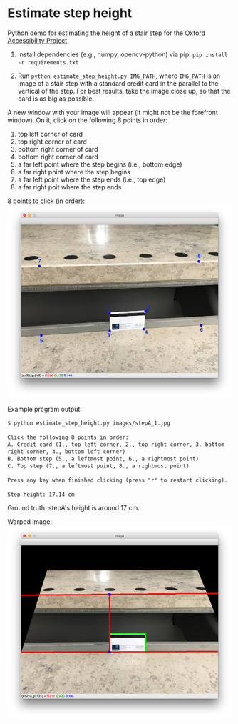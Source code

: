 # Estimate step height

Python demo for estimating the height of a stair step for the [Oxford Accessibility Project](https://www.oxfordaccessibilityproject.org/).

1. Install dependencies (e.g., numpy, opencv-python) via pip: `pip install -r requirements.txt`

2. Run `python estimate_step_height.py IMG_PATH`, where `IMG_PATH` is an image of a stair step with a standard credit card in the parallel to the vertical of the step. For best results, take the image close up, so that the card is as big as possible.

A new window with your image will appear (it might not be the forefront window). On it, click on the following 8 points in order:
1. top left corner of card
2. top right corner of card
3. bottom right corner of card
4. bottom right corner of card
5. a far left point where the step begins (i.e., bottom edge)
6. a far right point where the step begins
7. a far left point where the step ends (i.e., top edge)
8. a far right poit where the step ends

8 points to click (in order):
![ui_example](readme_images/ui_example.png)

Example program output:

```
$ python estimate_step_height.py images/stepA_1.jpg

Click the following 8 points in order:
A. Credit card (1., top left corner, 2., top right corner, 3. bottom right corner, 4., bottom left corner)
B. Bottom step (5., a leftmost point, 6., a rightmost point)
C. Top step (7., a leftmost point, 8., a rightmost point)

Press any key when finished clicking (press "r" to restart clicking).

Step height: 17.14 cm
```

Ground truth: stepA's height is around 17 cm.

Warped image:
![output_example](readme_images/output_example.png)
